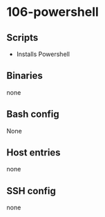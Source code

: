 # 106-powershell

## Scripts
- Installs Powershell

## Binaries
none

## Bash config
None

## Host entries
none

## SSH config
none

